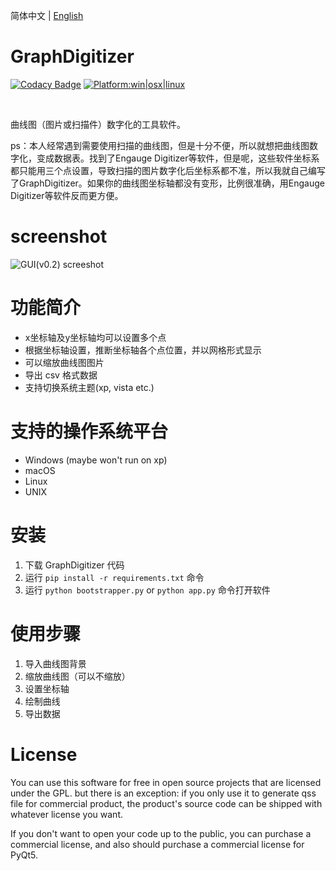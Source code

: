 简体中文 | [English](README.md)

# GraphDigitizer
[![Codacy Badge](https://api.codacy.com/project/badge/Grade/c56545257f004369849d4b07f90f3f12)](https://app.codacy.com/manual/hustlei/GraphDigitizer?utm_source=github.com&utm_medium=referral&utm_content=hustlei/GraphDigitizer&utm_campaign=Badge_Grade_Dashboard)
[<img alt="Platform:win|osx|linux" src="https://raw.githubusercontent.com/hustlei/QssStylesheetEditor/master/docs/assets/badge/platform.svg?sanitize=true" onerror="this.src='https://hustlei.github.io/assets/badge/platform.svg';this.onerror=null" />](https://github.com/hustlei/GraphDigitizer)

<br>

曲线图（图片或扫描件）数字化的工具软件。

ps：本人经常遇到需要使用扫描的曲线图，但是十分不便，所以就想把曲线图数字化，变成数据表。找到了Engauge Digitizer等软件，但是呢，这些软件坐标系都只能用三个点设置，导致扫描的图片数字化后坐标系都不准，所以我就自己编写了GraphDigitizer。如果你的曲线图坐标轴都没有变形，比例很准确，用Engauge Digitizer等软件反而更方便。

# screenshot

![GUI(v0.2) screeshot](https://hustlei.github.io/software/QssStylesheetEditor/screenshot/en/QssStylesheetEditor_v1.5.png  "GUI(v0.2)")

# 功能简介

+ x坐标轴及y坐标轴均可以设置多个点
+ 根据坐标轴设置，推断坐标轴各个点位置，并以网格形式显示
+ 可以缩放曲线图图片
+ 导出 csv 格式数据
+ 支持切换系统主题(xp, vista etc.)

# 支持的操作系统平台

+ Windows (maybe won't run on xp)
+ macOS
+ Linux
+ UNIX


# 安装

1. 下载 GraphDigitizer 代码
2. 运行 `pip install -r requirements.txt` 命令
3. 运行 `python bootstrapper.py` or `python app.py` 命令打开软件

# 使用步骤

1. 导入曲线图背景
2. 缩放曲线图（可以不缩放）
3. 设置坐标轴
4. 绘制曲线
5. 导出数据

# License
You can use this software for free in open source projects that are licensed under the GPL. but there is an exception: if you only use it to generate qss file for commercial product, the product's source code can be shipped with whatever license you want.

If you don't want to open your code up to the public, you can purchase a commercial license, and also should purchase a commercial license for PyQt5.

